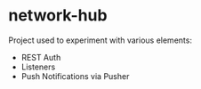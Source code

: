 # network-hub

Project used to experiment with various elements:

* REST Auth
* Listeners
* Push Notifications via Pusher
